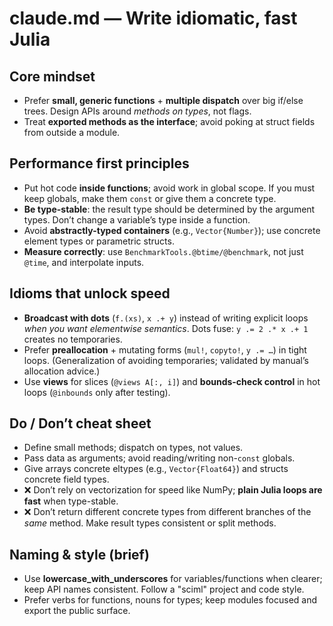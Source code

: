 # claude.md — Write idiomatic, fast Julia

## Core mindset

* Prefer **small, generic functions** + **multiple dispatch** over big if/else trees. Design APIs around *methods on types*, not flags.
* Treat **exported methods as the interface**; avoid poking at struct fields from outside a module.

## Performance first principles

* Put hot code **inside functions**; avoid work in global scope. If you must keep globals, make them `const` or give them a concrete type.
* **Be type-stable**: the result type should be determined by the argument types. Don’t change a variable’s type inside a function.
* Avoid **abstractly-typed containers** (e.g., `Vector{Number}`); use concrete element types or parametric structs.
* **Measure correctly**: use `BenchmarkTools.@btime/@benchmark`, not just `@time`, and interpolate inputs.

## Idioms that unlock speed

* **Broadcast with dots** (`f.(xs)`, `x .+ y`) instead of writing explicit loops *when you want elementwise semantics*. Dots fuse: `y .= 2 .* x .+ 1` creates no temporaries.
* Prefer **preallocation** + mutating forms (`mul!`, `copyto!`, `y .= …`) in tight loops. (Generalization of avoiding temporaries; validated by manual’s allocation advice.)
* Use **views** for slices (`@views A[:, i]`) and **bounds-check control** in hot loops (`@inbounds` only after testing).

## Do / Don’t cheat sheet

* Define small methods; dispatch on types, not values.
* Pass data as arguments; avoid reading/writing non-`const` globals.
* Give arrays concrete eltypes (e.g., `Vector{Float64}`) and structs concrete field types.
* ❌ Don’t rely on vectorization for speed like NumPy; **plain Julia loops are fast** when type-stable.
* ❌ Don’t return different concrete types from different branches of the *same* method. Make result types consistent or split methods.


## Naming & style (brief)

* Use **lowercase\_with\_underscores** for variables/functions when clearer; keep API names consistent. Follow a "sciml" project and code  style.
* Prefer verbs for functions, nouns for types; keep modules focused and export the public surface.
